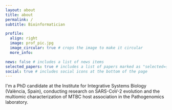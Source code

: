 ```yaml
---
layout: about
title: about
permalink: /
subtitle: Bioinformatician

profile:
  align: right
  image: prof_pic.jpg
  image_circular: true # crops the image to make it circular
  more_info:

news: false # includes a list of news items
selected_papers: true # includes a list of papers marked as "selected={true}"
social: true # includes social icons at the bottom of the page
---
```


I'm a PhD candidate at the Institute for Integrative Systems Biology (València, Spain), conducting research on SARS-CoV-2 evolution and the multiomic characterization of MTBC host association in the Pathogenomics laboratory.
